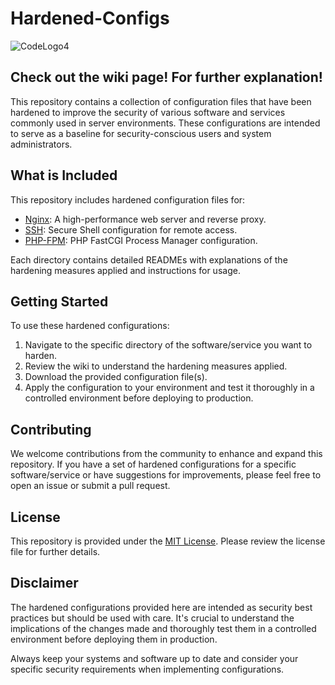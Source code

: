 # Hardened-Configs
![CodeLogo4](https://github.com/QuantumBytePanda/ChatbotV2-haruko/assets/52766040/c7ebe686-8d19-4440-8ff8-7f65c5550e5f)

## Check out the wiki page! For further explanation!

This repository contains a collection of configuration files that have been hardened to improve the security of various software and services commonly used in server environments. These configurations are intended to serve as a baseline for security-conscious users and system administrators.

## What is Included

This repository includes hardened configuration files for:

- [Nginx](nginx-config/): A high-performance web server and reverse proxy.
- [SSH](ssh-config/): Secure Shell configuration for remote access.
- [PHP-FPM](php-config/): PHP FastCGI Process Manager configuration.

Each directory contains detailed READMEs with explanations of the hardening measures applied and instructions for usage.

## Getting Started

To use these hardened configurations:

1. Navigate to the specific directory of the software/service you want to harden.
2. Review the wiki to understand the hardening measures applied.
3. Download the provided configuration file(s).
4. Apply the configuration to your environment and test it thoroughly in a controlled environment before deploying to production.

## Contributing

We welcome contributions from the community to enhance and expand this repository. If you have a set of hardened configurations for a specific software/service or have suggestions for improvements, please feel free to open an issue or submit a pull request.

## License

This repository is provided under the [MIT License](LICENSE). Please review the license file for further details.

## Disclaimer

The hardened configurations provided here are intended as security best practices but should be used with care. It's crucial to understand the implications of the changes made and thoroughly test them in a controlled environment before deploying them in production.

Always keep your systems and software up to date and consider your specific security requirements when implementing configurations.
